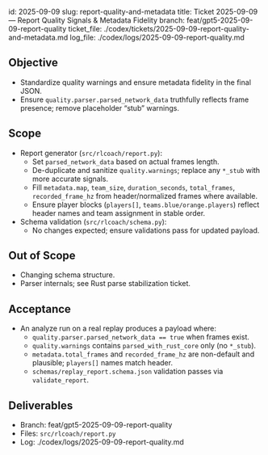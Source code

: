 id: 2025-09-09
slug: report-quality-and-metadata
title: Ticket 2025-09-09 — Report Quality Signals & Metadata Fidelity
branch: feat/gpt5-2025-09-09-report-quality
ticket_file: ./codex/tickets/2025-09-09-report-quality-and-metadata.md
log_file: ./codex/logs/2025-09-09-report-quality.md

## Objective
- Standardize quality warnings and ensure metadata fidelity in the final JSON.
- Ensure `quality.parser.parsed_network_data` truthfully reflects frame presence; remove placeholder “stub” warnings.

## Scope
- Report generator (`src/rlcoach/report.py`):
  - Set `parsed_network_data` based on actual frames length.
  - De-duplicate and sanitize `quality.warnings`; replace any `*_stub` with more accurate signals.
  - Fill `metadata.map`, `team_size`, `duration_seconds`, `total_frames`, `recorded_frame_hz` from header/normalized frames where available.
  - Ensure player blocks (`players[]`, `teams.blue/orange.players`) reflect header names and team assignment in stable order.
- Schema validation (`src/rlcoach/schema.py`):
  - No changes expected; ensure validations pass for updated payload.

## Out of Scope
- Changing schema structure.
- Parser internals; see Rust parse stabilization ticket.

## Acceptance
- An analyze run on a real replay produces a payload where:
  - `quality.parser.parsed_network_data == true` when frames exist.
  - `quality.warnings` contains `parsed_with_rust_core` only (no `*_stub`).
  - `metadata.total_frames` and `recorded_frame_hz` are non-default and plausible; `players[]` names match header.
  - `schemas/replay_report.schema.json` validation passes via `validate_report`.

## Deliverables
- Branch: feat/gpt5-2025-09-09-report-quality
- Files: `src/rlcoach/report.py`
- Log: ./codex/logs/2025-09-09-report-quality.md

